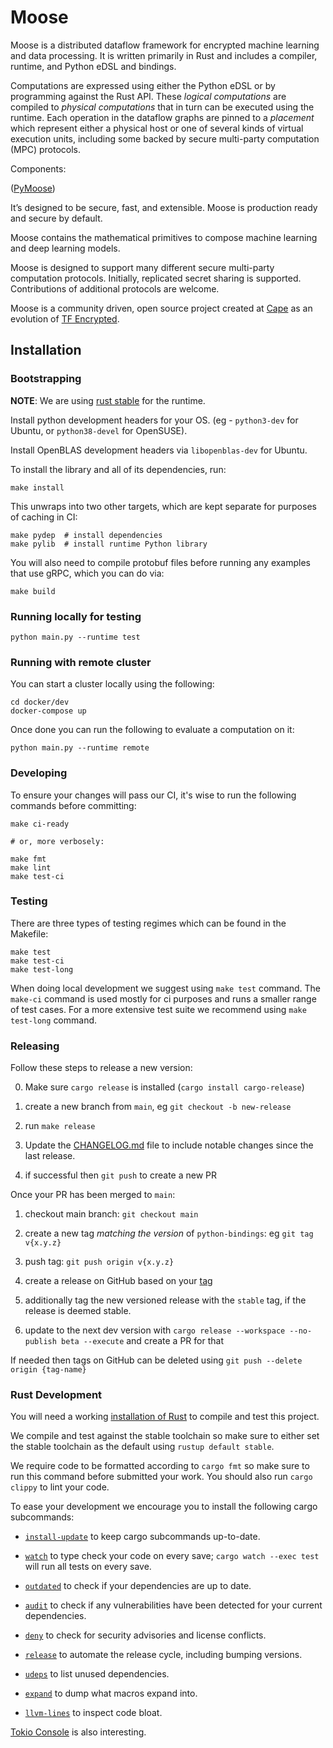 # Moose

Moose is a distributed dataflow framework for encrypted machine learning and data processing. It is written primarily in Rust and includes a compiler, runtime, and Python eDSL and bindings.

Computations are expressed using either the Python eDSL or by programming against the Rust API. These _logical computations_ are compiled to _physical computations_ that in turn can be executed using the runtime. Each operation in the dataflow graphs are pinned to a _placement_ which represent either a physical host or one of several kinds of virtual execution units, including some backed by secure multi-party computation (MPC) protocols.

Components:

([PyMoose](./pymoose))

It’s designed to be secure, fast, and extensible. Moose is production ready and secure by default.

Moose contains the mathematical primitives to compose machine learning and deep learning models.

Moose is designed to support many different secure multi-party computation protocols. Initially, replicated secret sharing is supported. Contributions of additional protocols are welcome.

Moose is a community driven, open source project created at [Cape](https://capeprivacy.com) as an evolution of [TF Encrypted](https://github.com/tf-encrypted/tf-encrypted).

## Installation

### Bootstrapping

**NOTE**: We are using [rust stable](https://rust-lang.github.io/rustup/concepts/channels.html) for the runtime.

Install python development headers for your OS. (eg - `python3-dev` for Ubuntu, or `python38-devel` for OpenSUSE).

Install OpenBLAS development headers via `libopenblas-dev` for Ubuntu.

To install the library and all of its dependencies, run:
```
make install
```

This unwraps into two other targets, which are kept separate for purposes of caching in CI:

```
make pydep  # install dependencies
make pylib  # install runtime Python library
```

You will also need to compile protobuf files before running any examples that use gRPC, which you can do via:

```
make build
```

### Running locally for testing

```
python main.py --runtime test
```

### Running with remote cluster

You can start a cluster locally using the following:

```
cd docker/dev
docker-compose up
```

Once done you can run the following to evaluate a computation on it:

```
python main.py --runtime remote
```

### Developing

To ensure your changes will pass our CI, it's wise to run the following commands before committing:

```
make ci-ready

# or, more verbosely:

make fmt
make lint
make test-ci
```

### Testing

There are three types of testing regimes which can be found in the Makefile:

```
make test
make test-ci
make test-long
```

When doing local development we suggest using `make test` command. The
`make-ci` command is used mostly for ci purposes and runs a smaller range of test cases. For
a more extensive test suite we recommend using `make test-long` command.

### Releasing

Follow these steps to release a new version:

0. Make sure `cargo release` is installed (`cargo install cargo-release`)

1. create a new branch from `main`, eg `git checkout -b new-release`

2. run `make release`

3. Update the [CHANGELOG.md](CHANGELOG.md) file to include notable changes since the last release.

4. if successful then `git push` to create a new PR

Once your PR has been merged to `main`:

1. checkout main branch: `git checkout main`

2. create a new tag *matching the version* of `python-bindings`: eg `git tag v{x.y.z}`

3. push tag: `git push origin v{x.y.z}`

4. create a release on GitHub based on your [tag](https://github.com/tf-encrypted/runtime/tags)

5. additionally tag the new versioned release with the `stable` tag, if the release is deemed stable.

6. update to the next dev version with `cargo release --workspace --no-publish beta --execute` and create a PR for that

If needed then tags on GitHub can be deleted using `git push --delete origin {tag-name}`

### Rust Development

You will need a working [installation of Rust](https://www.rust-lang.org/learn/get-started) to compile and test this project.

We compile and test against the stable toolchain so make sure to either set the stable toolchain as the default using `rustup default stable`.

We require code to be formatted according to `cargo fmt` so make sure to run this command before submitted your work. You should also run `cargo clippy` to lint your code.

To ease your development we encourage you to install the following cargo subcommands:

- [`install-update`](https://crates.io/crates/cargo-update) to keep cargo subcommands up-to-date.

- [`watch`](https://crates.io/crates/cargo-watchcargo-watch) to type check your code on every save;  `cargo watch --exec test` will run all tests on every save.

- [`outdated`](https://crates.io/crates/cargo-outdated) to check if your dependencies are up to date.

- [`audit`](https://crates.io/crates/cargo-audit) to check if any vulnerabilities have been detected for your current dependencies.

- [`deny`](https://github.com/EmbarkStudios/cargo-deny) to check for security advisories and license conflicts.

- [`release`](https://crates.io/crates/cargo-release) to automate the release cycle, including bumping versions.

- [`udeps`](https://crates.io/crates/cargo-udeps) to list unused dependencies.

- [`expand`](https://github.com/dtolnay/cargo-expand) to dump what macros expand into.

- [`llvm-lines`](https://github.com/dtolnay/cargo-llvm-lines) to inspect code bloat.

[Tokio Console](https://tokio.rs/blog/2021-12-announcing-tokio-console) is also interesting.
